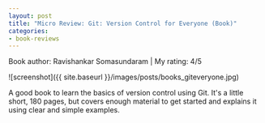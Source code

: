 ```yaml
---
layout: post
title: "Micro Review: Git: Version Control for Everyone (Book)"
categories:
- book-reviews
---
```


<p>Book author: Ravishankar Somasundaram | My rating: 4/5</p>


![screenshot]({{ site.baseurl }}/images/posts/books_giteveryone.jpg)


<p>A good book to learn the basics of version control using Git. It's a little short, 180 pages, but covers enough material to get started and explains it using clear and simple examples.</p>
